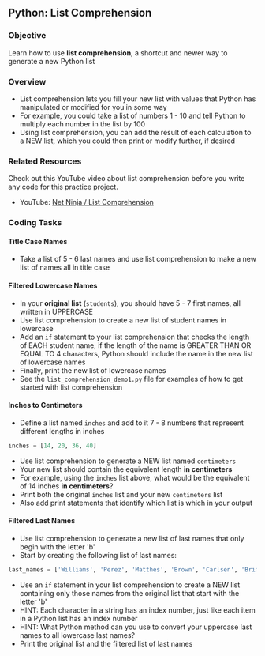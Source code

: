 ## Python: List Comprehension

### Objective

Learn how to use **list comprehension**, a shortcut and newer way to generate a new Python list

### Overview 
- List comprehension lets you fill your new list with values that Python has manipulated or modified for you in some way
- For example, you could take a list of numbers 1 - 10 and tell Python to multiply each number in the list by 100
- Using list comprehension, you can add the result of each calculation to a NEW list, which you could then print or modify further, if desired

### Related Resources

Check out this YouTube video about list comprehension before you write any code for this practice project.

- YouTube: [Net Ninja / List Comprehension](https://youtu.be/7G0jqG_kiig?feature=shared)

### Coding Tasks

#### Title Case Names

- Take a list of 5 - 6 last names and use list comprehension to make a new list of names all in title case


#### Filtered Lowercase Names 

- In your **original list** (`students`), you should have 5 - 7 first names, all written in UPPERCASE
- Use list comprehension to create a new list of student names in lowercase
- Add an `if` statement to your list comprehension that checks the length of EACH student name; if the length of the name is GREATER THAN OR EQUAL TO 4 characters, Python should include the name in the new list of lowercase names
- Finally, print the new list of lowercase names
- See the `list_comprehension_demo1.py` file for examples of how to get started with list comprehension

#### Inches to Centimeters

- Define a list named `inches` and add to it 7 - 8 numbers that represent different lengths in inches
```python
inches = [14, 20, 36, 40]
```
- Use list comprehension to generate a NEW list named `centimeters`
- Your new list should contain the equivalent length **in centimeters**
- For example, using the `inches` list above, what would be the equivalent of 14 inches **in centimeters**?
- Print both the original `inches` list and your new `centimeters` list
- Also add print statements that identify which list is which in your output

#### Filtered Last Names

- Use list comprehension to generate a new list of last names that only begin with the letter 'b'
- Start by creating the following list of last names:

```python
last_names = ['Williams', 'Perez', 'Matthes', 'Brown', 'Carlsen', 'Brimley', 'Vincent']
```
- Use an `if` statement in your list comprehension to create a NEW list containing only those names from the original list that start with the letter 'b'
- HINT: Each character in a string has an index number, just like each item in a Python list has an index number
- HINT: What Python method can you use to convert your uppercase last names to all lowercase last names?
- Print the original list and the filtered list of last names
